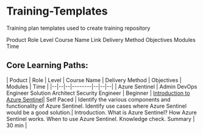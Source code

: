 # Training-Templates
Training plan templates used to create training repository

Product	Role	Level	Course Name	Link	Delivery Method	Objectives	Modules	Time
## Core Learning Paths:
| Poduct | Role | Level | Course Name | Delivery Method | Objectives | Modules | Time |
|--|--|--|--------|--|--|--|
| Azure Sentinel | Admin DevOps Engineer Solution Architect Security Engineer |	Beginner | [Introduction to Azure Sentinel](https://docs.microsoft.com/en-us/learn/modules/intro-to-azure-sentinel/)| Self Paced |	Identify the various components and functionality of Azure Sentinel. Identify use cases where Azure Sentinel would be a good solution.| Introduction. What is Azure Sentinel? How Azure Sentinel works. When to use Azure Sentinel. Knowledge check. Summary | 30 min |
 